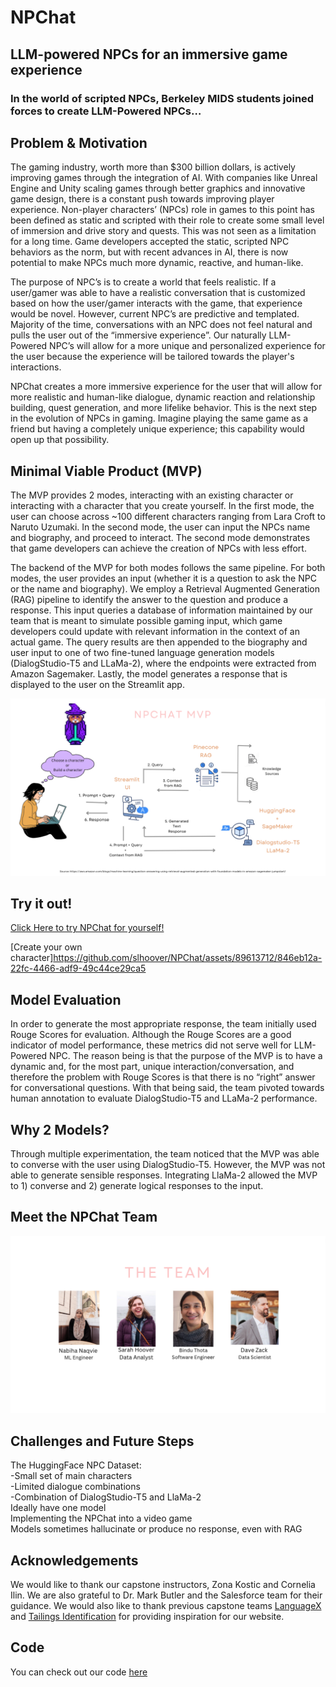 # NPChat
## LLM-powered NPCs for an immersive game experience

### In the world of scripted NPCs, Berkeley MIDS students joined forces to create LLM-Powered NPCs…

## Problem & Motivation
The gaming industry, worth more than $300 billion dollars, is actively improving games through the integration of AI. With companies like Unreal Engine and Unity scaling games through better graphics and innovative game design, there is a constant push towards improving player experience. Non-player characters’ (NPCs) role in games to this point has been defined as static and scripted with their role to create some small level of immersion and drive story and quests. This was not seen as a limitation for a long time. Game developers accepted the static, scripted NPC behaviors as the norm, but with recent advances in AI, there is now potential to make NPCs much more dynamic, reactive, and human-like.
 
The purpose of NPC’s is to create a world that feels realistic. If a user/gamer was able to have a realistic conversation that is customized based on how the user/gamer interacts with the game, that experience would be novel. However, current NPC’s are predictive and templated. Majority of the time, conversations with an NPC does not feel natural and pulls the user out of the “immersive experience”. Our naturally LLM-Powered NPC’s will allow for a more unique and personalized experience for the user because the experience will be tailored towards the player's interactions.
 
NPChat creates a more immersive experience for the user that will allow for more realistic and human-like dialogue, dynamic reaction and relationship building, quest generation, and more lifelike behavior. This is the next step in the evolution of NPCs in gaming. Imagine playing the same game as a friend but having a completely unique experience; this capability would open up that possibility.

## Minimal Viable Product (MVP)

The MVP provides 2 modes, interacting with an existing character or interacting with a character that you create yourself. In the first mode, the user can choose across ~100 different characters ranging from Lara Croft to Naruto Uzumaki. In the second mode, the user can input the NPCs name and biography, and proceed to interact. The second mode demonstrates that game developers can achieve the creation of NPCs with less effort.

The backend of the MVP for both modes follows the same pipeline. For both modes, the user provides an input (whether it is a question to ask the NPC or the name and biography). We employ a Retrieval Augmented Generation (RAG) pipeline to identify the answer to the question and produce a response. This input queries a database of information maintained by our team that is meant to simulate possible gaming input, which game developers could update with relevant information in the context of an actual game. The query results are then appended to the biography and user input to one of two fine-tuned language generation models (DialogStudio-T5 and LLaMa-2), where the endpoints were extracted from Amazon Sagemaker. Lastly, the model generates a response that is displayed to the user on the Streamlit app.

![Diagram of MVP](/images/MVP.png)

## Try it out!
[Click Here to try NPChat for yourself!](https://chatbot-kf5skpawx3ew3ho63mnlub.streamlit.app)  



[Create your own character]https://github.com/slhoover/NPChat/assets/89613712/846eb12a-22fc-4466-adf9-49c44ce29ca5


 
## Model Evaluation
In order to generate the most appropriate response, the team initially used Rouge Scores for evaluation. Although the Rouge Scores are a good indicator of model performance, these metrics did not serve well for LLM-Powered NPC. The reason being is that the purpose of the MVP is to have a dynamic and, for the most part, unique interaction/conversation, and therefore the problem with Rouge Scores is that there is no “right” answer for conversational questions. With that being said, the team pivoted towards human annotation to evaluate DialogStudio-T5 and LLaMa-2 performance.
 
## Why 2 Models? 
Through multiple experimentation, the team noticed that the MVP was able to converse with the user using DialogStudio-T5. However, the MVP was not able to generate sensible responses. Integrating LlaMa-2 allowed the MVP to 1) converse and 2) generate logical responses to the input. 


## Meet the NPChat Team
![NPChat Rockstars](/images/team.png)

## Challenges and Future Steps 
The HuggingFace NPC Dataset:  
-Small set of main characters  
-Limited dialogue combinations  
-Combination of DialogStudio-T5 and LlaMa-2  
Ideally have one model  
Implementing the NPChat into a video game  
Models sometimes hallucinate or produce no response, even with RAG

## Acknowledgements

We would like to thank our capstone instructors, Zona Kostic and Cornelia Ilin. We are also grateful to Dr. Mark Butler and the Salesforce team for their guidance. We would also like to thank previous capstone teams [LanguageX](https://www.ischool.berkeley.edu/projects/2023/languagex) and [Tailings Identification](https://ginnyp.github.io/tailings) for providing inspiration for our website.

## Code

You can check out our code [here](https://github.com/slhoover/NPChat)

